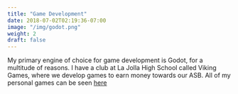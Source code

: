 ```yaml
---
title: "Game Development"
date: 2018-07-02T02:19:36-07:00
image: "/img/godot.png"
weight: 2
draft: false
---
```


My primary engine of choice for game development is Godot, for a multitude of reasons. I have a club at La Jolla High School called Viking Games, where we develop games to earn money towards our ASB. All of my personal games can be seen [here](https://creikey.itch.io/)
